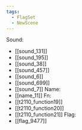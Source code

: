 ```yaml
---
tags:
  - FlagSet
  - NewScene
---
```

Sound:
- [[sound_131]]
- [[sound_195]]
- [[sound_38]]
- [[sound_457]]
- [[sound_6]]
- [[sound_699]]
- [[sound_7]]
Name:
- [[name_11]]
Fn:
- [[t2110_function19]]
- [[t2110_function20]]
- [[t2110_function21]]
Flag:
- [[flag_9477]]

